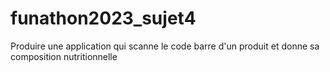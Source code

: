 # funathon2023_sujet4
Produire une application qui scanne le code barre d'un produit et donne sa composition nutritionnelle
